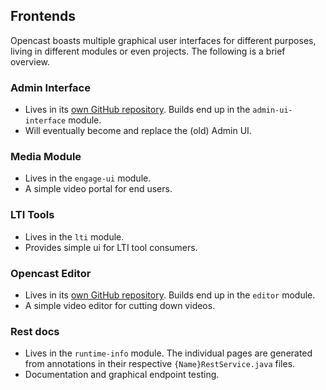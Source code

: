 Frontends
---------

Opencast boasts multiple graphical user interfaces for different purposes, living in different modules or even projects.
The following is a brief overview.

### Admin Interface
- Lives in its [own GitHub repository](https://github.com/opencast/opencast-admin-interface). Builds end up in the
  `admin-ui-interface` module.
- Will eventually become and replace the (old) Admin UI.

### Media Module
- Lives in the `engage-ui` module.
- A simple video portal for end users.

### LTI Tools
- Lives in the `lti` module.
- Provides simple ui for LTI tool consumers.

### Opencast Editor
- Lives in its [own GitHub repository](https://github.com/opencast/opencast-editor). Builds end up in the
  `editor` module.
- A simple video editor for cutting down videos.

### Rest docs
- Lives in the `runtime-info` module. The individual pages are generated from annotations in their respective
  `{Name}RestService.java` files.
- Documentation and graphical endpoint testing.
